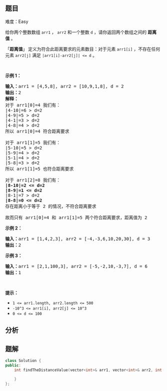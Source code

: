 
## 题目
难度：Easy
<p>给你两个整数数组&nbsp;<code>arr1</code>&nbsp;，&nbsp;<code>arr2</code>&nbsp;和一个整数&nbsp;<code>d</code>&nbsp;，请你返回两个数组之间的&nbsp;<strong>距离值</strong>&nbsp;。</p>

<p>「<strong>距离值</strong>」<strong>&nbsp;</strong>定义为符合此距离要求的元素数目：对于元素&nbsp;<code>arr1[i]</code>&nbsp;，不存在任何元素&nbsp;<code>arr2[j]</code>&nbsp;满足 <code>|arr1[i]-arr2[j]| &lt;= d</code> 。</p>

<p>&nbsp;</p>

<p><strong>示例 1：</strong></p>

<pre><strong>输入：</strong>arr1 = [4,5,8], arr2 = [10,9,1,8], d = 2
<strong>输出：</strong>2
<strong>解释：</strong>
对于 arr1[0]=4 我们有：
|4-10|=6 &gt; d=2 
|4-9|=5 &gt; d=2 
|4-1|=3 &gt; d=2 
|4-8|=4 &gt; d=2 
所以 arr1[0]=4 符合距离要求

对于 arr1[1]=5 我们有：
|5-10|=5 &gt; d=2 
|5-9|=4 &gt; d=2 
|5-1|=4 &gt; d=2 
|5-8|=3 &gt; d=2
所以 arr1[1]=5 也符合距离要求

对于 arr1[2]=8 我们有：
<strong>|8-10|=2 &lt;= d=2</strong>
<strong>|8-9|=1 &lt;= d=2</strong>
|8-1|=7 &gt; d=2
<strong>|8-8|=0 &lt;= d=2</strong>
存在距离小于等于 2 的情况，不符合距离要求 

故而只有 arr1[0]=4 和 arr1[1]=5 两个符合距离要求，距离值为 2</pre>

<p><strong>示例 2：</strong></p>

<pre><strong>输入：</strong>arr1 = [1,4,2,3], arr2 = [-4,-3,6,10,20,30], d = 3
<strong>输出：</strong>2
</pre>

<p><strong>示例 3：</strong></p>

<pre><strong>输入：</strong>arr1 = [2,1,100,3], arr2 = [-5,-2,10,-3,7], d = 6
<strong>输出：</strong>1
</pre>

<p>&nbsp;</p>

<p><strong>提示：</strong></p>

<ul>
	<li><code>1 &lt;= arr1.length, arr2.length &lt;= 500</code></li>
	<li><code>-10^3 &lt;= arr1[i], arr2[j] &lt;= 10^3</code></li>
	<li><code>0 &lt;= d &lt;= 100</code></li>
</ul>

## 分析

## 题解
```cpp
class Solution {
public:
    int findTheDistanceValue(vector<int>& arr1, vector<int>& arr2, int d) {

    }
};
```